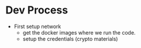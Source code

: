 # Dev Process

- First setup network
    - get the docker images where we run the code.
    - setup the credentials (crypto materials)